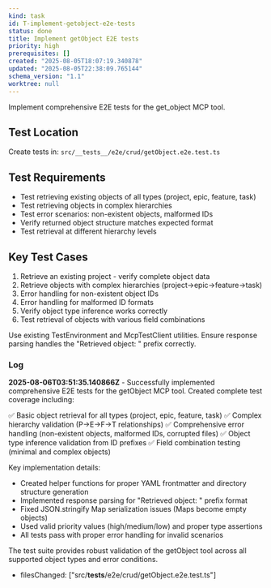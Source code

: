 ```yaml
---
kind: task
id: T-implement-getobject-e2e-tests
status: done
title: Implement getObject E2E tests
priority: high
prerequisites: []
created: "2025-08-05T18:07:19.340878"
updated: "2025-08-05T22:38:09.765144"
schema_version: "1.1"
worktree: null
---
```


Implement comprehensive E2E tests for the get_object MCP tool.

## Test Location

Create tests in: `src/__tests__/e2e/crud/getObject.e2e.test.ts`

## Test Requirements

- Test retrieving existing objects of all types (project, epic, feature, task)
- Test retrieving objects in complex hierarchies
- Test error scenarios: non-existent objects, malformed IDs
- Verify returned object structure matches expected format
- Test retrieval at different hierarchy levels

## Key Test Cases

1. Retrieve an existing project - verify complete object data
2. Retrieve objects with complex hierarchies (project->epic->feature->task)
3. Error handling for non-existent object IDs
4. Error handling for malformed ID formats
5. Verify object type inference works correctly
6. Test retrieval of objects with various field combinations

Use existing TestEnvironment and McpTestClient utilities. Ensure response parsing handles the "Retrieved object: " prefix correctly.

### Log

**2025-08-06T03:51:35.140866Z** - Successfully implemented comprehensive E2E tests for the getObject MCP tool. Created complete test coverage including:

✅ Basic object retrieval for all types (project, epic, feature, task)
✅ Complex hierarchy validation (P→E→F→T relationships)
✅ Comprehensive error handling (non-existent objects, malformed IDs, corrupted files)
✅ Object type inference validation from ID prefixes
✅ Field combination testing (minimal and complex objects)

Key implementation details:

- Created helper functions for proper YAML frontmatter and directory structure generation
- Implemented response parsing for "Retrieved object: " prefix format
- Fixed JSON.stringify Map serialization issues (Maps become empty objects)
- Used valid priority values (high/medium/low) and proper type assertions
- All tests pass with proper error handling for invalid scenarios

The test suite provides robust validation of the getObject tool across all supported object types and error conditions.

- filesChanged: ["src/__tests__/e2e/crud/getObject.e2e.test.ts"]
